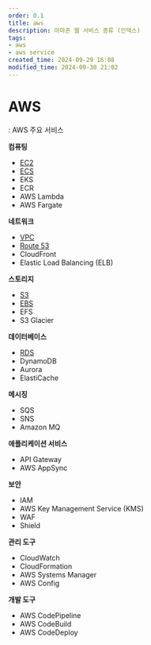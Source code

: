 ```yaml
---
order: 0.1
title: aws
description: 아마존 웹 서비스 종류 (인덱스)
tags:
- aws
- aws service
created_time: 2024-09-29 16:08
modified_time: 2024-09-30 21:02
---
```


# AWS
: AWS 주요 서비스  
  
**컴퓨팅**
- [EC2](./aws-ec2.md)
- [ECS](./aws-ecs.md)
- EKS
- ECR
- AWS Lambda
- AWS Fargate

**네트워크**
- [VPC](./aws-vcp.md)
- [Route 53](./aws-route53.md)
- CloudFront
- Elastic Load Balancing (ELB)

**스토리지**
- [S3](./aws-s3.md)
- [EBS](./aws-ebs.md)    
- EFS
- S3 Glacier

**데이터베이스**
- [RDS](./aws-rds.md)
- DynamoDB
- Aurora
- ElastiCache

**메시징**
- SQS
- SNS
- Amazon MQ

**애플리케이션 서비스**
- API Gateway
- AWS AppSync

**보안** 
- IAM
- AWS Key Management Service (KMS)
- WAF
- Shield

**관리 도구**
- CloudWatch
- CloudFormation
- AWS Systems Manager
- AWS Config

**개발 도구**
- AWS CodePipeline
- AWS CodeBuild
- AWS CodeDeploy